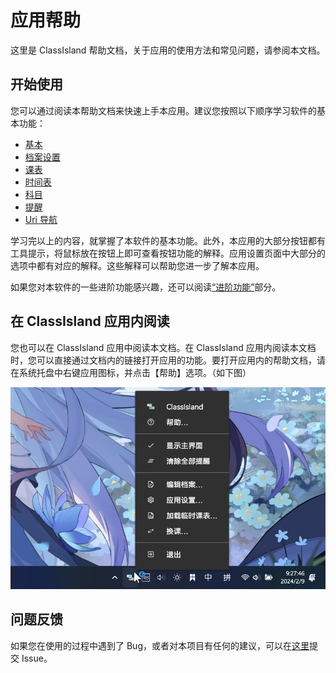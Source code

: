 # 应用帮助

这里是 ClassIsland 帮助文档，关于应用的使用方法和常见问题，请参阅本文档。

## 开始使用

您可以通过阅读本帮助文档来快速上手本应用。建议您按照以下顺序学习软件的基本功能：

- [基本](basic.md)
- [档案设置](profile-settings-page.md)
- [课表](classplan.md)
- [时间表](time-layout.md)
- [科目](subject.md)
- [提醒](notifications.md)
- [Uri 导航](uri-navigation.md)

学习完以上的内容，就掌握了本软件的基本功能。此外，本应用的大部分按钮都有工具提示，将鼠标放在按钮上即可查看按钮功能的解释。应用设置页面中大部分的选项中都有对应的解释。这些解释可以帮助您进一步了解本应用。

如果您对本软件的一些进阶功能感兴趣，还可以阅读[“进阶功能”](advanced.md)部分。

## 在 ClassIsland 应用内阅读

您也可以在 ClassIsland 应用中阅读本文档。在 ClassIsland 应用内阅读本文档时，您可以直接通过文档内的链接打开应用的功能。要打开应用内的帮助文档，请在系统托盘中右键应用图标，并点击【帮助】选项。（如下图）

![ResourceImage](Images/img1.png)

## 问题反馈

如果您在使用的过程中遇到了 Bug，或者对本项目有任何的建议，可以在[这里](https://github.com/HelloWRC/ClassIsland/issues)提交 Issue。
